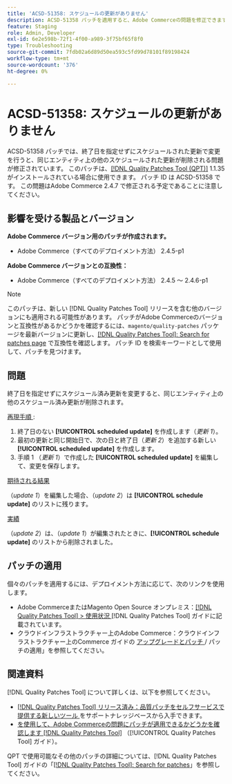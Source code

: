 ```yaml
---
title: 'ACSD-51358: スケジュールの更新がありません'
description: ACSD-51358 パッチを適用すると、Adobe Commerceの問題を修正できます。この問題では、終了日を指定せずにスケジュールされた更新を変更すると、同じエンティティで他のスケジュールされた更新が削除されます。
feature: Staging
role: Admin, Developer
exl-id: 6e2e598b-72f1-4f00-a989-3f75bf65f8f0
type: Troubleshooting
source-git-commit: 7fdb02a6d89d50ea593c5fd99d78101f89198424
workflow-type: tm+mt
source-wordcount: '376'
ht-degree: 0%

---
```


# ACSD-51358: スケジュールの更新がありません

ACSD-51358 パッチでは、終了日を指定せずにスケジュールされた更新で変更を行うと、同じエンティティ上の他のスケジュールされた更新が削除される問題が修正されています。 このパッチは、[[!DNL Quality Patches Tool (QPT)]](https://experienceleague.adobe.com/en/docs/commerce-operations/tools/quality-patches-tool/quality-patches-tool-to-self-serve-quality-patches) 1.1.35 がインストールされている場合に使用できます。 パッチ ID は ACSD-51358 です。 この問題はAdobe Commerce 2.4.7 で修正される予定であることに注意してください。

## 影響を受ける製品とバージョン

**Adobe Commerce バージョン用のパッチが作成されます。**

* Adobe Commerce（すべてのデプロイメント方法） 2.4.5-p1

**Adobe Commerce バージョンとの互換性：**

* Adobe Commerce（すべてのデプロイメント方法） 2.4.5 ～ 2.4.6-p1

>[!NOTE]
>
>このパッチは、新しい [!DNL Quality Patches Tool] リリースを含む他のバージョンにも適用される可能性があります。 パッチがAdobe Commerceのバージョンと互換性があるかどうかを確認するには、`magento/quality-patches` パッケージを最新バージョンに更新し、[[!DNL Quality Patches Tool]: Search for patches page](https://experienceleague.adobe.com/tools/commerce-quality-patches/index.html) で互換性を確認します。 パッチ ID を検索キーワードとして使用して、パッチを見つけます。

## 問題

終了日を指定せずにスケジュール済み更新を変更すると、同じエンティティ上の他のスケジュール済み更新が削除されます。

<u> 再現手順 </u>:

1. 終了日のない **[!UICONTROL scheduled update]** を作成します（*更新 1*）。
1. 最初の更新と同じ開始日で、次の日と終了日（*更新 2*）を追加する新しい **[!UICONTROL scheduled update]** を作成します。
1. 手順 1 （*更新 1*）で作成した **[!UICONTROL scheduled update]** を編集して、変更を保存します。

<u> 期待される結果 </u>

（*update 1*）を編集した場合、（*update 2*）は **[!UICONTROL schedule update]** のリストに残ります。

<u> 実績 </u>

（*update 2*）は、（*update 1*）が編集されたときに、**[!UICONTROL schedule update]** のリストから削除されました。

## パッチの適用

個々のパッチを適用するには、デプロイメント方法に応じて、次のリンクを使用します。

* Adobe CommerceまたはMagento Open Source オンプレミス：[[!DNL Quality Patches Tool] > 使用状況 ](/help/tools/quality-patches-tool/usage.md) [!DNL Quality Patches Tool] ガイドに記載されています。
* クラウドインフラストラクチャー上のAdobe Commerce：クラウドインフラストラクチャー上のCommerce ガイドの [ アップグレードとパッチ ](https://experienceleague.adobe.com/docs/commerce-cloud-service/user-guide/develop/upgrade/apply-patches.html)/ パッチの適用」を参照してください。

## 関連資料

[!DNL Quality Patches Tool] について詳しくは、以下を参照してください。

* [[!DNL Quality Patches Tool]  リリース済み：品質パッチをセルフサービスで提供する新しいツール ](https://experienceleague.adobe.com/en/docs/commerce-operations/tools/quality-patches-tool/quality-patches-tool-to-self-serve-quality-patches) をサポートナレッジベースから入手できます。
* [ を使用して、Adobe Commerceの問題にパッチが適用できるかどうかを確認します  [!DNL Quality Patches Tool]](/help/tools/quality-patches-tool/patches-available-in-qpt/check-patch-for-magento-issue-with-magento-quality-patches.md) （[!UICONTROL Quality Patches Tool] ガイド）。


QPT で使用可能なその他のパッチの詳細については、[!DNL Quality Patches Tool] ガイドの「[[!DNL Quality Patches Tool]: Search for patches](<https://experienceleague.adobe.com/tools/commerce-quality-patches/index.html>)」を参照してください。
